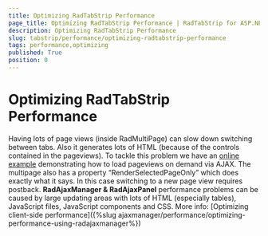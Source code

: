 ```yaml
---
title: Optimizing RadTabStrip Performance
page_title: Optimizing RadTabStrip Performance | RadTabStrip for ASP.NET AJAX Documentation
description: Optimizing RadTabStrip Performance
slug: tabstrip/performance/optimizing-radtabstrip-performance
tags: performance,optimizing
published: True
position: 0
---
```


# Optimizing RadTabStrip Performance

Having lots of page views (inside RadMultiPage) can slow down switching between tabs. Also it generates lots of HTML (because of the controls contained in the pageviews). To tackle this problem we have an [online example](https://demos.telerik.com/aspnet-ajax/TabStrip/Examples/ApplicationScenarios/LoadOnDemand/DefaultCS.aspx) demonstrating how to load pageviews on demand via AJAX. The multipage also has a property “RenderSelectedPageOnly” which does exactly what it says. In this case switching to a new page view requires postback. **RadAjaxManager & RadAjaxPanel** performance problems can be caused by large updating areas with lots of HTML (especially tables), JavaScript files, JavaScript components and CSS. More info: [Optimizing client-side performance]({%slug ajaxmanager/performance/optimizing-performance-using-radajaxmanager%})


